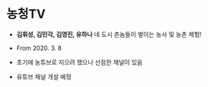 # 농청TV
- __김휘성, 김민각, 김영진, 유하나__ 네 도시 촌놈들이 벌이는 농사 및 농촌 체험!
- From 2020. 3. 8

- 초기에 농튜브로 지으려 했으나 선점한 채널이 있음
- 유튜브 채널 개설 예정
